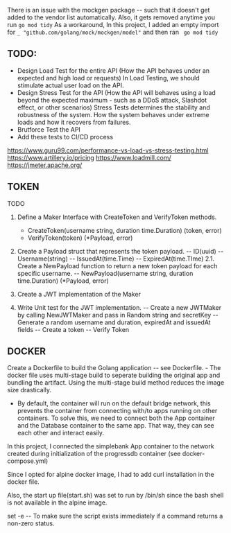 


There is an issue with the mockgen package -- such that it doesn't get added to the vendor list automatically.
Also, it gets removed anytime you run ``` go mod tidy ```
As a workaround, In this project, I added an empty import for ``` _ "github.com/golang/mock/mockgen/model" ``` and then ran ``` go mod tidy```


## TODO:
- Design Load Test for the entire API (How the API behaves under an expected and high load or requests)
    In Load Testing, we should stimulate actual user load on the API.
- Design Stress Test for the API (How the API will behaves using a load beyond the expected maximum - such as a DDoS attack, Slashdot effect, or other scenarios)
    Stress Tests determines the stability and robustness of the system. How the system behaves under extreme loads and how it recovers from failures.
- Brutforce Test the API
- Add these tests to CI/CD process

https://www.guru99.com/performance-vs-load-vs-stress-testing.html
https://www.artillery.io/pricing
https://www.loadmill.com/
https://jmeter.apache.org/


## TOKEN
TODO
1. Define a Maker Interface with CreateToken and VerifyToken methods.
    - CreateToken(username string, duration time.Duration) (token, error)
    - VerifyToken(token) (*Payload, error)

2. Create a Payload struct that represents the token payload.
        -- ID(uuid)
        -- Username(string)
        -- IssuedAt(time.Time)
        -- ExpiredAt(time.TIme)
    2.1. Create a NewPayload function to return a new token payload for each specific username.
        -- NewPayload(username string, duration time.Duration) (*Payload, error)

3. Create a JWT implementation of the Maker
4. Write Unit test for the JWT implementation.
    -- Create a new JWTMaker by calling NewJWTMaker and pass in Random string and secretKey
    -- Generate a random username and duration, expiredAt and issuedAt fields
    -- Create a token
    -- Verify Token






## DOCKER
Create a Dockerfile to build the Golang application -- see Dockerfile.
    - The docker file uses multi-stage build to seperate building the original app and bundling the artifact.
    Using the multi-stage build method reduces the image size drastically.
* By default, the container will run on the default bridge network, this prevents the container from connecting with/to apps running on other containers.
To solve this, we need to connect both the App container and the Database container to the same app. That way, they can see each other and interact easily.

In this project, I connected the simplebank App container to the network created during initialization of the progressdb container (see docker-compose.yml)



Since I opted for alpine docker image, I had to add curl installation in the docker file.

Also, the start up file(start.sh) was set to run by /bin/sh since the bash shell is not available in the alpine image.

set -e -- To make sure the script exists immediately if a command returns a non-zero status.
